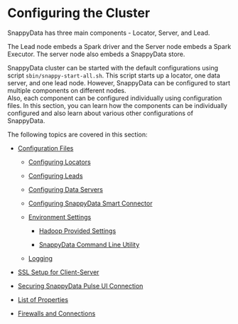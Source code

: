 # Configuring the Cluster
SnappyData has three main components - Locator, Server, and Lead.

The Lead node embeds a Spark driver and the Server node embeds a Spark Executor. The server node also embeds a SnappyData store.

SnappyData cluster can be started with the default configurations using script `sbin/snappy-start-all.sh`. This script starts up a locator, one data server, and one lead node. However, SnappyData can be configured to start multiple components on different nodes. </br>
Also, each component can be configured individually using configuration files. In this section, you can learn how the components can be individually configured and also learn about various other configurations of SnappyData.

The following topics are covered in this section:

* [Configuration Files](configuring_cluster/configuring_cluster.md#configuration-files)

	- [Configuring Locators](configuring_cluster/configuring_cluster.md#locator)

	- [Configuring Leads](configuring_cluster/configuring_cluster.md#lead)
	
	- [Configuring Data Servers](configuring_cluster/configuring_cluster.md#dataserver)

	- [Configuring SnappyData Smart Connector](configuring_cluster/configuring_cluster.md#configure-smart-connector)

	- [Environment Settings](configuring_cluster/configuring_cluster.md#environment)

	 	- [Hadoop Provided Settings](configuring_cluster/configuring_cluster.md#hadoop-setting)

	 	- [SnappyData Command Line Utility](configuring_cluster/configuring_cluster.md#command-line)

	- [Logging](configuring_cluster/configuring_cluster.md#logging)

* [SSL Setup for Client-Server](configuring_cluster/ssl_setup.md)

* [Securing SnappyData Pulse UI Connection](../configuring_cluster/securinguiconnection.md)

* [List of Properties](configuring_cluster/property_description.md)

* [Firewalls and Connections](configuring_cluster/firewalls_connections.md)